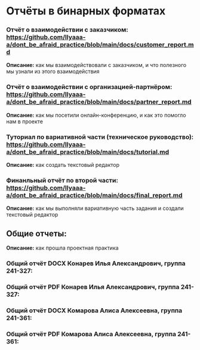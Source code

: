 # Отчёты в бинарных форматах

### Отчёт о взаимодействии с заказчиком: https://github.com/Ilyaaa-a/dont_be_afraid_practice/blob/main/docs/customer_report.md    
**Описание:** как мы взаимодействовали с заказчиком, и что полезного мы узнали из этого взаимодействия

### Отчёт о взаимодействии с организацией-партнёром: https://github.com/Ilyaaa-a/dont_be_afraid_practice/blob/main/docs/partner_report.md    
**Описание:** как мы посетили онлайн-конференцию, и как это помогло нам в проекте

### Туториал по вариативной части (техническое руководство): https://github.com/Ilyaaa-a/dont_be_afraid_practice/blob/main/docs/tutorial.md          
**Описание:** как создать текстовый редактор

### Финанльный отчёт по второй части: https://github.com/Ilyaaa-a/dont_be_afraid_practice/blob/main/docs/final_report.md     
**Описание:** как мы выполняли вариативную часть задания и создали текстовый редактор

## Общие отчеты:       
**Описание:** как прошла проектная практика     

### Общий отчёт DOCX Конарев Илья Александрович, группа 241-327:    
### Общий отчёт PDF Конарев Илья Александрович, группа 241-327:    

### Общий отчёт DOCX Комарова Алиса Алексеевна, группа 241-361:    
### Общий отчёт PDF Комарова Алиса Алексеевна, группа 241-361: 
